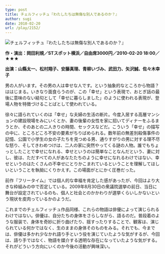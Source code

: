 ```yaml
---
type: post
title: チェルフィッチュ『わたしたちは無傷な別人であるのか？』
author: sugi
date: 2010-02-20
url: /play/2152/
---
```

<img src="/images/play/20100220.jpg" alt="チェルフィッチュ『わたしたちは無傷な別人であるのか？』" class="alignleft" />

**作・演出：岡田利規／STスポット横浜／自由席3000円／2010-02-20 18:00／★★★**

**出演：山縣太一、松村翔子、安藤真理、青柳いづみ、武田力、矢沢誠、佐々木幸子**

男の人がいます。その男の人は幸せな人です。という抽象的なところから物語？ははじまる。いきなり面食らうのが、この「幸せ」という表現で、おとぎ話の最後に意味のない結句として「幸せに暮らしました」のように使われる表現が、登場人物を特徴づけることばとして使われている。

徐々に語られていくのは「幸せ」な夫婦の生活の断片。今度入居する高層マンションの建設現場をみにいくとか、妻の後輩の女性を家に招いてディナーをふるまうとか、そのあとの二人きりの時間、セックスなどだ。こういう「幸せ」の描写の中に、ところどころ不安の要素がちりばめられる。数年前の無差別殺傷事件の記憶、公園で小学生の女の子たちを見つめる男、通りすがりの男に対する理不尽な怒り、そしてきわめつけは、二人の家に突然やってくる謎の人物。誰でもちょっとしたことで幸せになれる、幸せというのは簡単なことなんだという、妻に対し、彼は、ただすべての人があなたたちのように幸せになれるわけではない、幸せというのはたくさんの不幸せにとりかこまれているということを理解してほしいということを執拗にくりかえす。この場面がとにかく圧巻だった。

前作『フリータイム』では個人的な幸福を肯定した感があったが、今回はより大きな枠組みの中で否定している。2009年8月30日の衆議院選挙の前日、当日に舞台が設定されているのも、個人と社会とのかかわりが選挙くらいしかないという現状を皮肉っているかのようだ。

これまでのチェルフィッチュ作品同様、これらの物語は俳優によって演じられるわけではない。俳優は、自分たちの身体をさらしながら、語るのだ。普段着のような服装で、身体を奇妙に折り曲げたり、揺すったりすることで、観客は、演じられている何かではなく、生のままの身体そのものをみる。それでも、今までは、俳優は多かれ少なかれ語り手という役を演じていたような気がするが、今回は、語り手ではなく、物語を媒介する透明な存在になっていたような気がする。それがどういう方向にいくのか今後の活動が興味深い。
